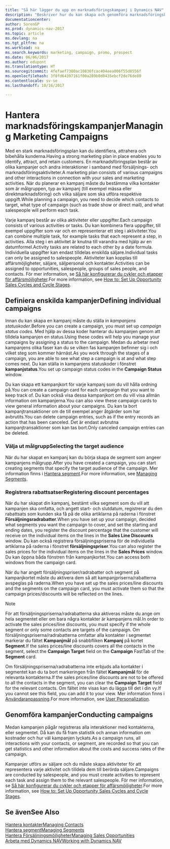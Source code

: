 ```yaml
---
title: "Så här lägger du upp en marknadsföringskampanj i Dynamics NAV"
description: "Beskriver hur du kan skapa och genomföra marknadsföringskampanjer i Dynamics NAV för att identifiera och attrahera prospekt och bibehålla kunder."
documentationcenter: 
author: SorenGP
ms.prod: dynamics-nav-2017
ms.topic: article
ms.devlang: na
ms.tgt_pltfrm: na
ms.workload: na
ms.search.keywords: marketing, campaign, promo, prospect
ms.date: 06/06/2017
ms.author: edupont
ms.translationtype: HT
ms.sourcegitcommit: 4fefaef7380ac10836fcac404eea006f55d8556f
ms.openlocfilehash: 3f8fd64397161f00a289b0d0435ebcf2de76de80
ms.contentlocale: sv-se
ms.lasthandoff: 10/16/2017

---
```

# <a name="managing-marketing-campaigns"></a><span data-ttu-id="4cc1c-103">Hantera marknadsföringskampanjer</span><span class="sxs-lookup"><span data-stu-id="4cc1c-103">Managing Marketing Campaigns</span></span>
<span data-ttu-id="4cc1c-104">Med en stark marknadsföringsplan kan du identifiera, attrahera och bibehålla kunderna.</span><span class="sxs-lookup"><span data-stu-id="4cc1c-104">Having a strong marketing plan in place enables you to identify, attract, and retain customers.</span></span> <span data-ttu-id="4cc1c-105">En marknadsföringsplan består av olika kampanjer och andra interaktioner i samband med försäljnings- och marknadsföringsaktiviteter.</span><span class="sxs-lookup"><span data-stu-id="4cc1c-105">A marketing plan consists of various campaigns and other interactions in connection with your sales and marketing activities.</span></span> <span data-ttu-id="4cc1c-106">När du planerar en kampanj måste du bestämma vilka kontakter som är målgruppen, typ av kampanj (till exempel mässa eller direktmarknadsföring) och vilka säljare som ska utföra respektive uppgift.</span><span class="sxs-lookup"><span data-stu-id="4cc1c-106">While planning a campaign, you need to decide which contacts to target, what type of campaign (such as trade show or direct mail), and what salespeople will perform each task.</span></span>

<span data-ttu-id="4cc1c-107">Varje kampanj består av olika aktiviteter eller uppgifter.</span><span class="sxs-lookup"><span data-stu-id="4cc1c-107">Each campaign consists of various activities or tasks.</span></span> <span data-ttu-id="4cc1c-108">Du kan kombinera flera uppgifter, till exempel uppgifter som var och en representerar ett steg i aktiviteter.</span><span class="sxs-lookup"><span data-stu-id="4cc1c-108">You can combine multiple task, for example tasks that each represent a step, in activities.</span></span> <span data-ttu-id="4cc1c-109">Alla steg i en aktivitet är knutna till varandra med hjälp av en datumformel.</span><span class="sxs-lookup"><span data-stu-id="4cc1c-109">Activity tasks are related to each other by a date formula.</span></span> <span data-ttu-id="4cc1c-110">Individuella uppgifter kan endast tilldelas enskilda säljare.</span><span class="sxs-lookup"><span data-stu-id="4cc1c-110">Individual tasks can only be assigned to salespeople.</span></span> <span data-ttu-id="4cc1c-111">Aktiviteter kan kopplas till affärsmöjligheter, säljare, säljpersonal och kontakter.</span><span class="sxs-lookup"><span data-stu-id="4cc1c-111">Activities can be assigned to opportunities, salespeople, groups of sales people, and contacts.</span></span> <span data-ttu-id="4cc1c-112">För mer information, se [Så här konfigurerar du cykler och etapper för affärsmöjligheter](marketing-how-setup-opportunity-sales-cycles-stages.md).</span><span class="sxs-lookup"><span data-stu-id="4cc1c-112">For more information, see [How to: Set Up Opportunity Sales Cycles and Cycle Stages](marketing-how-setup-opportunity-sales-cycles-stages.md).</span></span>

## <a name="defining-individual-campaigns"></a><span data-ttu-id="4cc1c-113">Definiera enskilda kampanjer</span><span class="sxs-lookup"><span data-stu-id="4cc1c-113">Defining individual campaigns</span></span>
<span data-ttu-id="4cc1c-114">Innan du kan skapa en kampanj måste du ställa in *kampanjens statuskoder*.</span><span class="sxs-lookup"><span data-stu-id="4cc1c-114">Before you can create a campaign, you must set up *campaign status codes*.</span></span> <span data-ttu-id="4cc1c-115">Med hjälp av dessa koder hanterar du kampanjen genom att tilldela kampanjen en status.</span><span class="sxs-lookup"><span data-stu-id="4cc1c-115">Using these codes will help you manage your campaigns by assigning a status to the campaign.</span></span> <span data-ttu-id="4cc1c-116">Medan du arbetar med kampanjens olika faser kan du se vilken fas kampanjen befinner sig i och vilket steg som kommer härnäst.</span><span class="sxs-lookup"><span data-stu-id="4cc1c-116">As you work through the stages of a campaign, you are able to see what step a campaign is at and what step comes next.</span></span> <span data-ttu-id="4cc1c-117">Du kan ställa in kampanjens statuskoder i fönstret **kampanjstatus**.</span><span class="sxs-lookup"><span data-stu-id="4cc1c-117">You set up campaign status codes in the **Campaign Status** window.</span></span>

<span data-ttu-id="4cc1c-118">Du kan skapa ett kampanjkort för varje kampanj som du vill hålla ordning på.</span><span class="sxs-lookup"><span data-stu-id="4cc1c-118">You can create a campaign card for each campaign that you want to keep track of.</span></span> <span data-ttu-id="4cc1c-119">Du kan också visa dessa kampanjkort om du vill visa allmän information om kampanjerna.</span><span class="sxs-lookup"><span data-stu-id="4cc1c-119">You can also view these campaign cards to view general information about your campaigns.</span></span>
<span data-ttu-id="4cc1c-120">Du kan ta bort kampanjtransaktioner om de till exempel anger åtgärder som har avbrutits.</span><span class="sxs-lookup"><span data-stu-id="4cc1c-120">You can delete campaign entries, such as if the entry records an action that has been canceled.</span></span> <span data-ttu-id="4cc1c-121">Det är endast avbrutna kampanjtransaktioner som kan tas bort.</span><span class="sxs-lookup"><span data-stu-id="4cc1c-121">Only canceled campaign entries can be deleted.</span></span>

### <a name="selecting-the-target-audience"></a><span data-ttu-id="4cc1c-122">Välja ut målgrupp</span><span class="sxs-lookup"><span data-stu-id="4cc1c-122">Selecting the target audience</span></span>
<span data-ttu-id="4cc1c-123">När du har skapat en kampanj kan du börja skapa de segment som angeer kampanjens målgrupp.</span><span class="sxs-lookup"><span data-stu-id="4cc1c-123">After you have created a campaign, you can start creating segments that specify the target audience of the campaign.</span></span> <span data-ttu-id="4cc1c-124">Mer information finns i [Hantera segment](marketing-segments.md).</span><span class="sxs-lookup"><span data-stu-id="4cc1c-124">For more information, see [Managing Segments](marketing-segments.md).</span></span>

### <a name="registering-discount-percentages"></a><span data-ttu-id="4cc1c-125">Registrera rabattsatser</span><span class="sxs-lookup"><span data-stu-id="4cc1c-125">Registering discount percentages</span></span>
<span data-ttu-id="4cc1c-126">När du har skapat din kampanj, bestämt vilka segment som du vill att kampanjen ska omfatta, och angett start- och slutdatum, registrerar du den rabattsats som kunden ska få på de olika artiklarna på raderna i fönstret **Försäljningsradrabatter**.</span><span class="sxs-lookup"><span data-stu-id="4cc1c-126">When you have set up your campaign, decided what segments you want the campaign to cover, and set the starting and ending dates, you register the discount percentage that the customer will receive on the individual items on the lines in the **Sales Line Discounts** window.</span></span> <span data-ttu-id="4cc1c-127">Du kan också registrera försäljningspriserna för de individuella artiklarna på raderna i fönstret **försäljningspriser**.</span><span class="sxs-lookup"><span data-stu-id="4cc1c-127">You can also register the sales prices for the individual items on the lines in the **Sales Prices** window.</span></span> <span data-ttu-id="4cc1c-128">Du kan öppna båda fönstren från kampanjkortet.</span><span class="sxs-lookup"><span data-stu-id="4cc1c-128">You can access both windows from the campaign card.</span></span>

 <span data-ttu-id="4cc1c-129">När du har angett försäljningspriser/radrabatter och segment på kampanjkortet måste du aktivera dem så att kampanjpriserna/rabatterna avspeglas på raderna.</span><span class="sxs-lookup"><span data-stu-id="4cc1c-129">When you have set up the sales prices/line discounts and the segments on the campaign card, you must activate them so that the campaign prices/discounts will be reflected on the lines.</span></span>

> [!NOTE]  
>   <span data-ttu-id="4cc1c-130">För att försäljningspriserna/radrabatterna ska aktiveras måste du ange om hela segmentet eller om bara några kontakter är kampanjens mål.</span><span class="sxs-lookup"><span data-stu-id="4cc1c-130">In order to activate the sales prices/line discounts, you must specify if the whole segment or only some contacts are targets of the campaign.</span></span> <span data-ttu-id="4cc1c-131">Om försäljningspriserna/radrabatterna omfattar alla kontakter i segmentet markerar du fältet **Kampanjmål** på snabbfliken **Kampanj** på kortet **Segment**.</span><span class="sxs-lookup"><span data-stu-id="4cc1c-131">If the sales prices/line discounts covers all the contacts in the segment, select the **Campaign Target** field on the **Campaign** FastTab of the **Segment** card.</span></span>

<span data-ttu-id="4cc1c-132">Om försäljningspriserna/radrabatterna inte erbjuds alla kontakter i segmentet kan du ta bort markeringen från fältet **Kampanjmål** för de relevanta kontakterna.</span><span class="sxs-lookup"><span data-stu-id="4cc1c-132">If the sales prices/line discounts are not to be offered to all the contacts in the segment, you can clear the **Campaign Target** field for the relevant contacts.</span></span> <span data-ttu-id="4cc1c-133">Om fältet inte visas kan du lägga till det i din vy.</span><span class="sxs-lookup"><span data-stu-id="4cc1c-133">If you cannot see this field, you can add it to your view.</span></span> <span data-ttu-id="4cc1c-134">Mer information finns i [Användaranpassning](ui-user-personalization.md).</span><span class="sxs-lookup"><span data-stu-id="4cc1c-134">For more information, see [User Personalization](ui-user-personalization.md).</span></span>

## <a name="conducting-campaigns"></a><span data-ttu-id="4cc1c-135">Genomföra kampanjer</span><span class="sxs-lookup"><span data-stu-id="4cc1c-135">Conducting campaigns</span></span>
<span data-ttu-id="4cc1c-136">Medan kampanjen pågår registreras alla interaktioner med kontakterna, eller segmentet. Då kan du få fram statistik och annan information om kostnader och hur väl kampanjen lyckats.</span><span class="sxs-lookup"><span data-stu-id="4cc1c-136">As a campaign runs, all interactions with your contacts, or segment, are recorded so that you can get statistics and other information about the costs and success rates of the campaign.</span></span>

<span data-ttu-id="4cc1c-137">Kampanjer utförs av säljare och du måste skapa aktiviteter för att representera varje aktivitet och tilldela dem till berörda säljare.</span><span class="sxs-lookup"><span data-stu-id="4cc1c-137">Campaigns are conducted by salespeople, and you must create activities to represent each task and assign them to the relevant salespeople.</span></span> <span data-ttu-id="4cc1c-138">För mer information, se [Så här konfigurerar du cykler och etapper för affärsmöjligheter](marketing-how-setup-opportunity-sales-cycles-stages.md).</span><span class="sxs-lookup"><span data-stu-id="4cc1c-138">For more information, see [How to: Set Up Opportunity Sales Cycles and Cycle Stages](marketing-how-setup-opportunity-sales-cycles-stages.md).</span></span>

## <a name="see-also"></a><span data-ttu-id="4cc1c-139">Se även</span><span class="sxs-lookup"><span data-stu-id="4cc1c-139">See Also</span></span>
[<span data-ttu-id="4cc1c-140">Hantera kontakter</span><span class="sxs-lookup"><span data-stu-id="4cc1c-140">Managing Contacts</span></span>](marketing-contacts.md)  
[<span data-ttu-id="4cc1c-141">Hantera segment</span><span class="sxs-lookup"><span data-stu-id="4cc1c-141">Managing Segments</span></span>](marketing-segments.md)  
[<span data-ttu-id="4cc1c-142">Hantera Försäljningsmöjligheter</span><span class="sxs-lookup"><span data-stu-id="4cc1c-142">Managing Sales Opportunities</span></span>](marketing-manage-sales-opportunities.md)  
[<span data-ttu-id="4cc1c-143">Arbeta med Dynamics NAV</span><span class="sxs-lookup"><span data-stu-id="4cc1c-143">Working with Dynamics NAV</span></span>](ui-work-product.md)  


